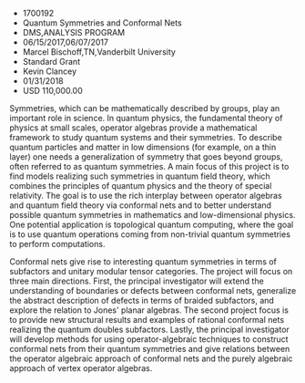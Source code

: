 
* 1700192
* Quantum Symmetries and Conformal Nets
* DMS,ANALYSIS PROGRAM
* 06/15/2017,06/07/2017
* Marcel Bischoff,TN,Vanderbilt University
* Standard Grant
* Kevin Clancey
* 01/31/2018
* USD 110,000.00

Symmetries, which can be mathematically described by groups, play an important
role in science. In quantum physics, the fundamental theory of physics at small
scales, operator algebras provide a mathematical framework to study quantum
systems and their symmetries. To describe quantum particles and matter in low
dimensions (for example, on a thin layer) one needs a generalization of symmetry
that goes beyond groups, often referred to as quantum symmetries. A main focus
of this project is to find models realizing such symmetries in quantum field
theory, which combines the principles of quantum physics and the theory of
special relativity. The goal is to use the rich interplay between operator
algebras and quantum field theory via conformal nets and to better understand
possible quantum symmetries in mathematics and low-dimensional physics. One
potential application is topological quantum computing, where the goal is to use
quantum operations coming from non-trivial quantum symmetries to perform
computations.

Conformal nets give rise to interesting quantum symmetries in terms of
subfactors and unitary modular tensor categories. The project will focus on
three main directions. First, the principal investigator will extend the
understanding of boundaries or defects between conformal nets, generalize the
abstract description of defects in terms of braided subfactors, and explore the
relation to Jones' planar algebras. The second project focus is to provide new
structural results and examples of rational conformal nets realizing the quantum
doubles subfactors. Lastly, the principal investigator will develop methods for
using operator-algebraic techniques to construct conformal nets from their
quantum symmetries and give relations between the operator algebraic approach of
conformal nets and the purely algebraic approach of vertex operator algebras.
